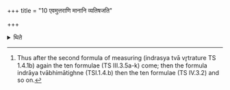 +++
title = "10 एवमुत्तराणि मानानि व्यतिषजति"

+++

<details><summary>थिते</summary>

10. In the some manner he intertwines the following formulae used for measurment of Soma-stalks.[^1]  

[^1]: Thus after the second formula of measuring (indrasya tvā vr̥trature TS 1.4.1b) again the ten formulae (TS III.3.5a-k) come; then the formula indrāya tvābhimātighne (TSI.1.4.b) then the ten formulae (TS IV.3.2) and so on.  
</details>
